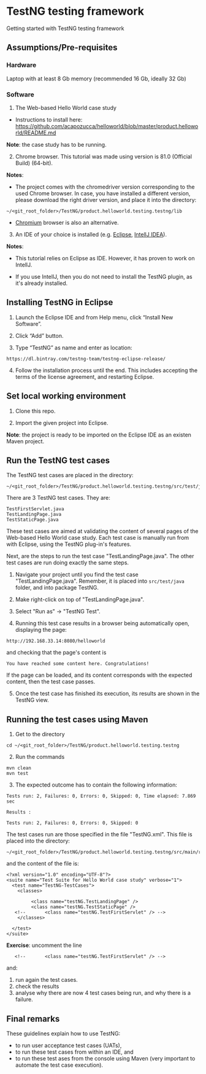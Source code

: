 # TestNG testing framework

Getting started with TestNG testing framework


## Assumptions/Pre-requisites

### Hardware
Laptop with at least 8 Gb memory (recommended 16 Gb, ideally 32 Gb)

### Software

1. The Web-based Hello World case study
* Instructions to install here: https://github.com/acapozucca/helloworld/blob/master/product.helloworld/README.md

**Note**: the case study has to be running. 


2. Chrome browser. This tutorial was made using version is 81.0 (Official Build) (64-bit).

**Notes**:  

* The project comes with the chromedriver version corresponding to the used Chrome browser.
In case, you have installed a different version, please download the right driver version, and place it into the directory:
```
~/<git_root_folder>/TestNG/product.helloworld.testing.testng/lib
```

* [Chromium](https://www.chromium.org/) browser is also an alternative. 



3. An IDE of your choice is installed (e.g. [Eclipse](https://www.eclipse.org/downloads/), [IntellJ IDEA](https://www.jetbrains.com/idea/)). 

**Notes**: 

* This tutorial relies on Eclipse as IDE. However, it has proven to work on IntellJ.

* If you use IntellJ, then you do not need to install the TestNG plugin, as it's already installed.




## Installing TestNG in Eclipse



1. Launch the Eclipse IDE and from Help menu, click “Install New Software”.

2. Click “Add” button.

3. Type “TestNG” as name and enter as location:
```
https://dl.bintray.com/testng-team/testng-eclipse-release/
```

4. Follow the installation process until the end. This includes accepting the terms of the license agreement, and restarting Eclipse.



## Set local working environment

1. Clone this repo.

2. Import the given project into Eclipse.


**Note**: the project is ready to be imported on the Eclipse IDE as an existen Maven project.






## Run the TestNG test cases

The TestNG test cases are placed in the directory:

```
~/<git_root_folder>/TestNG/product.helloworld.testing.testng/src/test/java/
```

There are 3 TestNG test cases. They are:

```
TestFirstServlet.java	
TestLandingPage.java	
TestStaticPage.java

```

These test cases are aimed at validating the content of several pages of the Web-based Hello World case study.
Each test case is manually run from with Eclipse, using the TestNG plug-in's features. 

Next, are the steps to run the test case "TestLandingPage.java". The other test cases are run doing exactly the same steps.

1. Navigate your project until you find the test case "TestLandingPage.java". 
Remember, it is placed into `src/test/java` folder, and into package TestNG.

2. Make right-click on top of "TestLandingPage.java".

3. Select "Run as" -> "TestNG Test".

4. Running this test case results in a browser being automatically open, displaying the page:
```
http://192.168.33.14:8080/helloworld
```
and checking that the page's content is
```
You have reached some content here. Congratulations!
```

If the page can be loaded, and its content corresponds with the expected content, then the test case passes.

5. Once the test case has finished its execution, its results are shown in the TestNG view.



## Running the test cases using Maven

1.  Get to the directory

```
cd ~/<git_root_folder>/TestNG/product.helloworld.testing.testng
```


2.  Run the commands
```
mvn clean
mvn test
```

3. The expected outcome has to contain the following information:
```
Tests run: 2, Failures: 0, Errors: 0, Skipped: 0, Time elapsed: 7.869 sec

Results :

Tests run: 2, Failures: 0, Errors: 0, Skipped: 0

``` 

The test cases run are those specified in the file "TestNG.xml". This file is placed into the directory:
```
~/<git_root_folder>/TestNG/product.helloworld.testing.testng/src/main/resources
```

and the content of the file is:
```
<?xml version="1.0" encoding="UTF-8"?>
<suite name="Test Suite for Hello World case study" verbose="1">
  <test name="TestNG-TestCases">
    <classes>

         <class name="testNG.TestLandingPage" />
         <class name="testNG.TestStaticPage" />
   <!--       <class name="testNG.TestFirstServlet" /> --> 
    </classes>

  </test>
</suite>
```

**Exercise**: uncomment the line
```
   <!--       <class name="testNG.TestFirstServlet" /> --> 
```
and:

1. run again the test cases.
2. check the results
3. analyse why there are now 4 test cases being run, and why there is a failure. 




## Final remarks

These guidelines explain how to use TestNG:

- to run user acceptance test cases (UATs), 
- to run these test cases from within an IDE, and
- to run these test ases from the console using Maven (very important to automate the test case execution).

